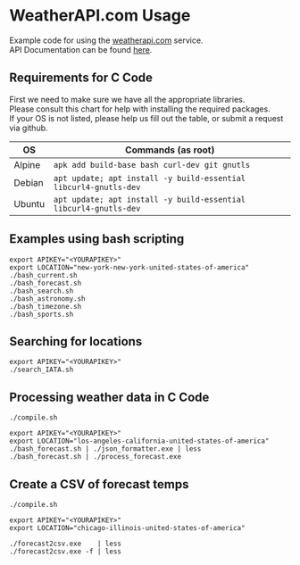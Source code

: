 # WeatherAPI.com Usage
Example code for using the [weatherapi.com](https://www.weatherapi.com/) service. \
API Documentation can be found [here](https://www.weatherapi.com/docs/).

## Requirements for C Code
First we need to make sure we have all the appropriate libraries. \
Please consult this chart for help with installing the required packages. \
If your OS is not listed, please help us fill out the table, or submit a request via github.

| OS     | Commands (as root)                                               |
| ------ | ---------------------------------------------------------------- |
| Alpine | `apk add build-base bash curl-dev git gnutls`                    |
| Debian | `apt update; apt install -y build-essential libcurl4-gnutls-dev` |
| Ubuntu | `apt update; apt install -y build-essential libcurl4-gnutls-dev` |

## Examples using bash scripting
```
export APIKEY="<YOURAPIKEY>"
export LOCATION="new-york-new-york-united-states-of-america"
./bash_current.sh
./bash_forecast.sh
./bash_search.sh
./bash_astronomy.sh
./bash_timezone.sh
./bash_sports.sh
```

## Searching for locations
```
export APIKEY="<YOURAPIKEY>"
./search_IATA.sh
```

## Processing weather data in C Code
```
./compile.sh

export APIKEY="<YOURAPIKEY>"
export LOCATION="los-angeles-california-united-states-of-america"
./bash_forecast.sh | ./json_formatter.exe | less
./bash_forecast.sh | ./process_forecast.exe
```

## Create a CSV of forecast temps
```
./compile.sh

export APIKEY="<YOURAPIKEY>"
export LOCATION="chicago-illinois-united-states-of-america"

./forecast2csv.exe    | less
./forecast2csv.exe -f | less
```
